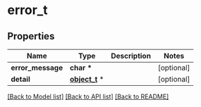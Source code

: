 # error_t

## Properties
Name | Type | Description | Notes
------------ | ------------- | ------------- | -------------
**error_message** | **char \*** |  | [optional] 
**detail** | [**object_t**](.md) \* |  | [optional] 

[[Back to Model list]](../README.md#documentation-for-models) [[Back to API list]](../README.md#documentation-for-api-endpoints) [[Back to README]](../README.md)


